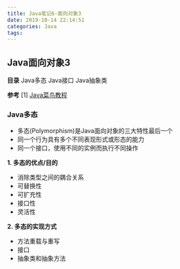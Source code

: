```yaml
---
title: Java笔记6-面向对象3
date: 2019-10-14 22:14:51
categories: Java
tags:
---
```

## Java面向对象3
__目录__
Java多态
Java接口
Java抽象类

__参考__
[1] [Java菜鸟教程](https://www.runoob.com/java/java-tutorial.html) 

### Java多态
- 多态(Polymorphism)是Java面向对象的三大特性最后一个
- 同一个行为具有多个不同表现形式或形态的能力
- 同一个接口，使用不同的实例而执行不同操作

__1. 多态的优点/目的__
- 消除类型之间的耦合关系
- 可替换性
- 可扩充性
- 接口性
- 灵活性

__2. 多态的实现方式__
- 方法重载与重写
- 接口
- 抽象类和抽象方法
